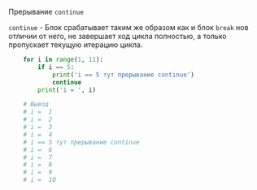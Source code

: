 Прерывание `continue`

`continue` - Блок срабатывает таким же образом как и блок `break`
 нов отличии от него, не завершает ход цикла полностью, а только 
пропускает текущую итерацию цикла.

```python
    for i in range(1, 11):
        if i == 5:
            print('i == 5 тут прерывание continue')
            continue
        print('i = ', i)

    # Вывод
    # i =  1
    # i =  2
    # i =  3
    # i =  4
    # i == 5 тут прерывание continue
    # i =  6
    # i =  7
    # i =  8
    # i =  9
    # i =  10
```